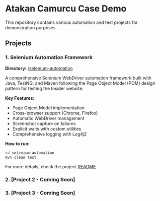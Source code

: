 # Atakan Camurcu Case Demo

This repository contains various automation and test projects for demonstration purposes.

## Projects

### 1. Selenium Automation Framework

**Directory:** [/selenium-automation](/selenium-automation)

A comprehensive Selenium WebDriver automation framework built with Java, TestNG, and Maven following the Page Object Model (POM) design pattern for testing the Insider website.

**Key Features:**
- Page Object Model implementation
- Cross-browser support (Chrome, Firefox)
- Automatic WebDriver management
- Screenshot capture on failures
- Explicit waits with custom utilities
- Comprehensive logging with Log4j2

**How to run:**
```bash
cd selenium-automation
mvn clean test
```

For more details, check the project [README](/selenium-automation/README.md).

### 2. [Project 2 - Coming Soon]

### 3. [Project 3 - Coming Soon]